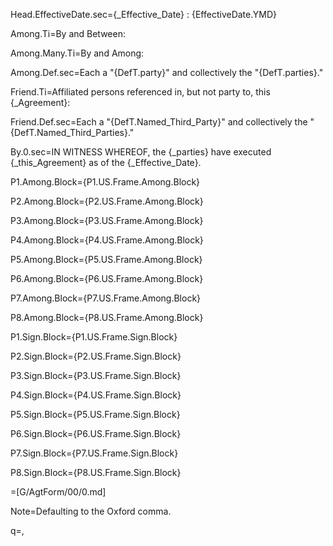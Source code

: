 Head.EffectiveDate.sec={_Effective_Date} : {EffectiveDate.YMD}

Among.Ti=By and Between:

Among.Many.Ti=By and Among:

Among.Def.sec=Each a "{DefT.party}" and collectively the "{DefT.parties}."

Friend.Ti=Affiliated persons referenced in, but not party to, this {_Agreement}:

Friend.Def.sec=Each a "{DefT.Named_Third_Party}" and collectively the "{DefT.Named_Third_Parties}."

By.0.sec=IN WITNESS WHEREOF, the {_parties} have executed {_this_Agreement} as of the {_Effective_Date}.

P1.Among.Block={P1.US.Frame.Among.Block}

P2.Among.Block={P2.US.Frame.Among.Block}

P3.Among.Block={P3.US.Frame.Among.Block}

P4.Among.Block={P4.US.Frame.Among.Block}

P5.Among.Block={P5.US.Frame.Among.Block}

P6.Among.Block={P6.US.Frame.Among.Block}

P7.Among.Block={P7.US.Frame.Among.Block}

P8.Among.Block={P8.US.Frame.Among.Block}


P1.Sign.Block={P1.US.Frame.Sign.Block}

P2.Sign.Block={P2.US.Frame.Sign.Block}

P3.Sign.Block={P3.US.Frame.Sign.Block}

P4.Sign.Block={P4.US.Frame.Sign.Block}

P5.Sign.Block={P5.US.Frame.Sign.Block}

P6.Sign.Block={P6.US.Frame.Sign.Block}

P7.Sign.Block={P7.US.Frame.Sign.Block}

P8.Sign.Block={P8.US.Frame.Sign.Block}

=[G/AgtForm/00/0.md]
  
Note=Defaulting to the Oxford comma.

q=,